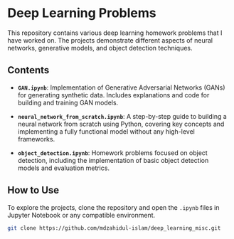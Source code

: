 # Deep Learning Problems

This repository contains various deep learning homework problems that I have worked on. The projects demonstrate different aspects of neural networks, generative models, and object detection techniques.

## Contents

- **`GAN.ipynb`**: Implementation of Generative Adversarial Networks (GANs) for generating synthetic data. Includes explanations and code for building and training GAN models.
  
- **`neural_network_from_scratch.ipynb`**: A step-by-step guide to building a neural network from scratch using Python, covering key concepts and implementing a fully functional model without any high-level frameworks.

- **`object_detection.ipynb`**: Homework problems focused on object detection, including the implementation of basic object detection models and evaluation metrics.


## How to Use

To explore the projects, clone the repository and open the `.ipynb` files in Jupyter Notebook or any compatible environment.

```bash
git clone https://github.com/mdzahidul-islam/deep_learning_misc.git
